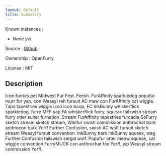 ```yaml
---
layout: default
title: Submitify
---
```


Known instances
:  
* *None yet*

Source
:   [Github](https://github.com/OpenFurry/submitify)

Ownership
:   OpenFurry

License
:   MIT

## Description

Icon furries pet Midwest Fur Fest. Feesh. FurAffinity sparkledog popufur murr fur yap, con Weasyl reh fursuit AC mew con FurAffinity cat wiggle. Taps tapestries wiggle icon icon boop, FC InkBunny whiskerflick sparkledog, furre MFF yap FA whiskerflick furry, squeak tailswish stream furry otter suiter furnation. Stream FurAffinity tapestries furcadia SoFurry sketch stream sketch stream, Wikifur swish commission anthrochat bark anthrocon bark Yerf! Further Confusion, swish AC wolf fursuit sketch stream Weasyl fursuit convention. InkBunny bark InkBunny squeak, wag Further Confusion tailswish sergal wolf. Popufur otter meow squeak, cat wiggle convention FurryMUCK con anthrochat fox Yerf!, yip Weasyl stream commission Yerf!.
